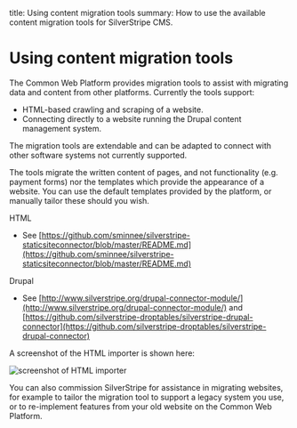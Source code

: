 title: Using content migration tools
summary: How to use the available content migration tools for SilverStripe CMS.

# Using content migration tools

The Common Web Platform provides migration tools to assist with migrating data and content from other platforms. Currently the tools support:

* HTML-based crawling and scraping of a website.
* Connecting directly to a website running the Drupal content management system.

The migration tools are extendable and can be adapted to connect with other software systems not currently supported. 

The tools migrate the written content of pages, and not functionality (e.g. payment forms) nor the templates which provide the appearance of a website. You can use the default templates provided by the platform, or manually tailor these should you wish.

HTML

* See [https://github.com/sminnee/silverstripe-staticsiteconnector/blob/master/README.md](https://github.com/sminnee/silverstripe-staticsiteconnector/blob/master/README.md)

Drupal

* See [http://www.silverstripe.org/drupal-connector-module/](http://www.silverstripe.org/drupal-connector-module/) and [https://github.com/silverstripe-droptables/silverstripe-drupal-connector](https://github.com/silverstripe-droptables/silverstripe-drupal-connector)

A screenshot of the HTML importer is shown here:

![screenshot of HTML importer](../_images/html-importer-screenshot.jpg)

You can also commission SilverStripe for assistance in migrating websites, for example to tailor the migration tool to support a legacy system you use, or to re-implement features from your old website on the Common Web Platform.
